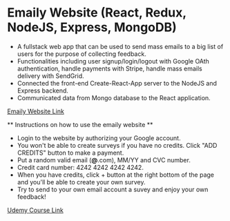 # Emaily Website (React, Redux, NodeJS, Express, MongoDB)
* A fullstack web app that can be used to send mass emails to a big list of users for the purpose of collecting feedback.
* Functionalities including user signup/login/logout with Google OAth authentication, handle payments with Stripe, handle mass emails delivery with SendGrid.
* Connected the front-end Create-React-App server to the NodeJS and Express backend.
* Communicated data from Mongo database to the React application.

[Emaily Website Link](https://vast-inlet-22035.herokuapp.com/)

** Instructions on how to use the emaily website **
* Login to the website by authorizing your Google account.
* You won't be able to create surveys if you have no credits. Click "ADD CREDITS" button to make a payment.
* Put a random valid email (**@**.com), MM/YY and CVC number.
* Credit card number: 4242 4242 4242 4242.
* When you have credits, click + button at the right bottom of the page and you'll be able to create your own survey.
* Try to send to your own email account a suvey and enjoy your own feedback!

[Udemy Course Link](https://www.udemy.com/node-with-react-fullstack-web-development/learn/v4/overview)
